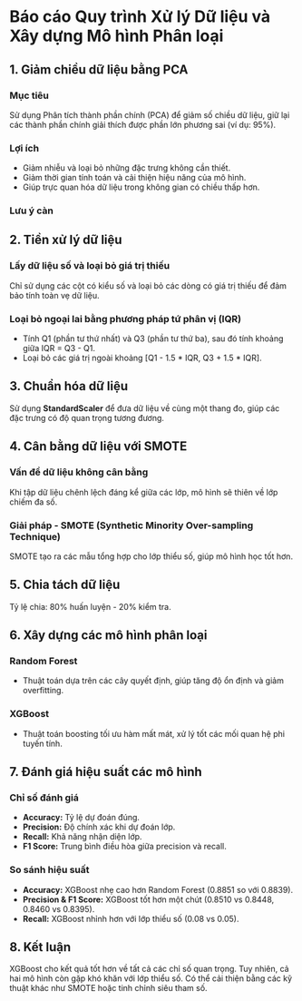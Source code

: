 # Báo cáo Quy trình Xử lý Dữ liệu và Xây dựng Mô hình Phân loại

## 1. Giảm chiều dữ liệu bằng PCA

### Mục tiêu
Sử dụng Phân tích thành phần chính (PCA) để giảm số chiều dữ liệu, giữ lại các thành phần chính giải thích được phần lớn phương sai (ví dụ: 95%).  

### Lợi ích
- Giảm nhiễu và loại bỏ những đặc trưng không cần thiết.  
- Giảm thời gian tính toán và cải thiện hiệu năng của mô hình.  
- Giúp trực quan hóa dữ liệu trong không gian có chiều thấp hơn.

### Lưu ý càn

## 2. Tiền xử lý dữ liệu

### Lấy dữ liệu số và loại bỏ giá trị thiếu
Chỉ sử dụng các cột có kiểu số và loại bỏ các dòng có giá trị thiếu để đảm bảo tính toàn vẹ dữ liệu.

### Loại bỏ ngoại lai bằng phương pháp tứ phân vị (IQR)
- Tính Q1 (phần tư thứ nhất) và Q3 (phần tư thứ ba), sau đó tính khoảng giữa IQR = Q3 - Q1.
- Loại bỏ các giá trị ngoài khoảng [Q1 - 1.5 * IQR, Q3 + 1.5 * IQR].

## 3. Chuẩn hóa dữ liệu
Sử dụng **StandardScaler** để đưa dữ liệu về cùng một thang đo, giúp các đặc trưng có độ quan trọng tương đương.

## 4. Cân bằng dữ liệu với SMOTE

### Vấn đề dữ liệu không cân bằng
Khi tập dữ liệu chênh lệch đáng kể giữa các lớp, mô hình sẽ thiên về lớp chiếm đa số.

### Giải pháp - SMOTE (Synthetic Minority Over-sampling Technique)
SMOTE tạo ra các mẫu tổng hợp cho lớp thiểu số, giúp mô hình học tốt hơn.

## 5. Chia tách dữ liệu
Tỷ lệ chia: 80% huấn luyện - 20% kiểm tra.

## 6. Xây dựng các mô hình phân loại

### Random Forest
- Thuật toán dựa trên các cây quyết định, giúp tăng độ ổn định và giảm overfitting.

### XGBoost
- Thuật toán boosting tối ưu hàm mất mát, xử lý tốt các mối quan hệ phi tuyến tính.

## 7. Đánh giá hiệu suất các mô hình

### Chỉ số đánh giá
- **Accuracy:** Tỷ lệ dự đoán đúng.
- **Precision:** Độ chính xác khi dự đoán lớp.
- **Recall:** Khả năng nhận diện lớp.
- **F1 Score:** Trung bình điều hòa giữa precision và recall.

### So sánh hiệu suất
- **Accuracy:** XGBoost nhẹ cao hơn Random Forest (0.8851 so với 0.8839).
- **Precision & F1 Score:** XGBoost tốt hơn một chút (0.8510 vs 0.8448, 0.8460 vs 0.8395).
- **Recall:** XGBoost nhỉnh hơn với lớp thiểu số (0.08 vs 0.05).

## 8. Kết luận
XGBoost cho kết quả tốt hơn về tất cả các chỉ số quan trọng. Tuy nhiên, cả hai mô hình còn gặp khó khăn với lớp thiểu số. Có thể cải thiện bằng các kỹ thuật khác như SMOTE hoặc tinh chỉnh siêu tham số.

